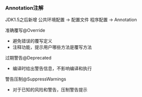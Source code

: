 ### Annotation注解
JDK1.5之后新增
公共环境配置 -> 配置文件
程序配置 -> Annotation

准确覆写@Override
- 避免错误的覆写定义
- 注释功能，提示用户哪些方法是覆写方法

过期警告@Deprecated
- 编译时给出警告信息，不影响编译和执行

警告压制@SuppressWarnings
- 对于已知的风险和警告，压制警告提示
